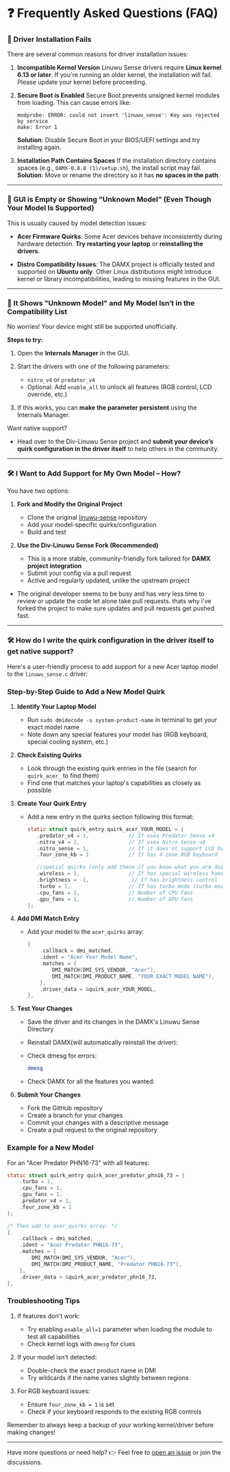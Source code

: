 # ❓ Frequently Asked Questions (FAQ)

### 🔧 Driver Installation Fails

There are several common reasons for driver installation issues:

1. **Incompatible Kernel Version**
   Linuwu Sense drivers require **Linux kernel 6.13 or later**. If you're running an older kernel, the installation will fail. Please update your kernel before proceeding.

2. **Secure Boot is Enabled**
   Secure Boot prevents unsigned kernel modules from loading. This can cause errors like:

   ```
   modprobe: ERROR: could not insert 'linuwu_sense': Key was rejected by service
   make: Error 1
   ```

   **Solution**: Disable Secure Boot in your BIOS/UEFI settings and try installing again.

3. **Installation Path Contains Spaces**
   If the installation directory contains spaces (e.g., `DAMX-0.8.8 (1)/setup.sh`), the install script may fail.
   **Solution**: Move or rename the directory so it has **no spaces in the path**.

---

### 🧩 GUI is Empty or Showing "Unknown Model" (Even Though Your Model Is Supported)

This is usually caused by model detection issues:

* **Acer Firmware Quirks**: Some Acer devices behave inconsistently during hardware detection.
  **Try restarting your laptop** or **reinstalling the drivers**.

* **Distro Compatibility Issues**:
  The DAMX project is officially tested and supported on **Ubuntu only**. Other Linux distributions might introduce kernel or library incompatibilities, leading to missing features in the GUI.

---

### 🛑 It Shows "Unknown Model" and My Model Isn’t in the Compatibility List

No worries! Your device might still be supported unofficially.

**Steps to try:**

1. Open the **Internals Manager** in the GUI.
2. Start the drivers with one of the following parameters:

   * `nitro_v4` or `predator_v4`
   * Optional: Add `enable_all` to unlock all features (RGB control, LCD override, etc.)
3. If this works, you can **make the parameter persistent** using the Internals Manager.

Want native support?

* Head over to the Div-Linuwu Sense project and **submit your device’s quirk configuration in the driver itself** to help others in the community.

---

### 🛠️ I Want to Add Support for My Own Model – How?

You have two options:

1. **Fork and Modify the Original Project**

   * Clone the original [linuwu-sense](#) repository
   * Add your model-specific quirks/configuration
   * Build and test

1. **Use the Div-Linuwu Sense Fork (Recommended)**

   * This is a more stable, community-friendly fork tailored for **DAMX project integration**
   * Submit your config via a pull request
   * Active and regularly updated, unlike the upstream project
  
- The original developer seems to be busy and has very less time to review or update the code let alone take pull requests. thats why i've forked the project to make sure updates and pull requests get pushed fast.

---

### 🛠️ How do I write the quirk configuration in the driver itself to get native support?
Here's a user-friendly process to add support for a new Acer laptop model to the `linuwu_sense.c` driver:

### Step-by-Step Guide to Add a New Model Quirk

1. **Identify Your Laptop Model**
   - Run `sudo dmidecode -s system-product-name` in terminal to get your exact model name
   - Note down any special features your model has (RGB keyboard, special cooling system, etc.)

2. **Check Existing Quirks**
   - Look through the existing quirk entries in the file (search for `quirk_acer_` to find them)
   - Find one that matches your laptop's capabilities as closely as possible

3. **Create Your Quirk Entry**
   - Add a new entry in the quirks section following this format:
     ```c
     static struct quirk_entry quirk_acer_YOUR_MODEL = {
        .predator_v4 = 1,             // If uses Predator Sense v4
        .nitro_v4 = 1,                // If uses Nitro Sense v4
        .nitro_sense = 1,             // If it does'nt support LCD Override and Boot Animation Sound use nitro_sense
        .four_zone_kb = 1             // If has 4-zone RGB keyboard
     
        //special quirks (only add these if you know what you are doing and your hardware supports it)
        .wireless = 1,                // If has special wireless handling
        .brightness = -1,              // If has brightness control
        .turbo = 1,                   // If has turbo mode (turbo mode is detected by driver itself, you don't explicitly need to enable it, is only needed in specific scenarios and models)
        .cpu_fans = 1,                // Number of CPU fans
        .gpu_fans = 1,                // Number of GPU fans
     };
     ```

4. **Add DMI Match Entry**
   - Add your model to the `acer_quirks` array:
     ```c
     {
         .callback = dmi_matched,
         .ident = "Acer Your Model Name",
         .matches = {
             DMI_MATCH(DMI_SYS_VENDOR, "Acer"),
             DMI_MATCH(DMI_PRODUCT_NAME, "YOUR EXACT MODEL NAME"),
         },
         .driver_data = &quirk_acer_YOUR_MODEL,
     },
     ```

5. **Test Your Changes**
   - Save the driver and its changes in the DAMX's Linuwu Sense Directory

   - Reinstall DAMX(will automatically reinstall the driver):

   - Check dmesg for errors:
     ```bash
     dmesg
     ```
   - Check DAMX for all the features you wanted:
     

6. **Submit Your Changes**
   - Fork the GitHub repository
   - Create a branch for your changes
   - Commit your changes with a descriptive message
   - Create a pull request to the original repository

### Example for a New Model

For an "Acer Predator PHN16-73" with all features:

```c
static struct quirk_entry quirk_acer_predator_phn16_73 = {
    .turbo = 1,
    .cpu_fans = 1,
    .gpu_fans = 1,
    .predator_v4 = 1,
    .four_zone_kb = 1
};

/* Then add to acer_quirks array: */
{
    .callback = dmi_matched,
    .ident = "Acer Predator PHN16-73",
    .matches = {
        DMI_MATCH(DMI_SYS_VENDOR, "Acer"),
        DMI_MATCH(DMI_PRODUCT_NAME, "Predator PHN16-73"),
    },
    .driver_data = &quirk_acer_predator_phn16_73,
},
```

### Troubleshooting Tips

1. If features don't work:
   - Try enabling `enable_all=1` parameter when loading the module to test all capabilities
   - Check kernel logs with `dmesg` for clues

2. If your model isn't detected:
   - Double-check the exact product name in DMI
   - Try wildcards if the name varies slightly between regions

3. For RGB keyboard issues:
   - Ensure `four_zone_kb = 1` is set
   - Check if your keyboard responds to the existing RGB controls

Remember to always keep a backup of your working kernel/driver before making changes!

---

Have more questions or need help?
👉 Feel free to [open an issue](#issues) or join the discussions.
